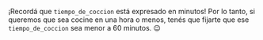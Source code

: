 ¡Recordá que `tiempo_de_coccion` está expresado en minutos! Por lo tanto, si queremos que sea cocine en una hora o menos, tenés que fijarte que ese `tiempo_de_coccion` sea menor a 60 minutos. :wink: